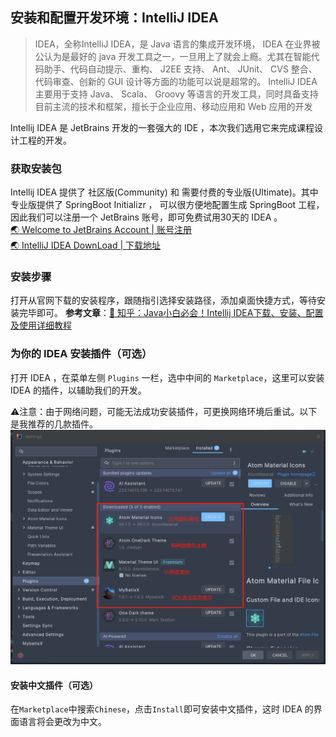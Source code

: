 ## 安装和配置开发环境：IntelliJ IDEA
> IDEA，全称IntelliJ IDEA，是 Java 语言的集成开发环境， IDEA 在业界被公认为是最好的 java 开发工具之一，一旦用上了就会上瘾。尤其在智能代码助手、代码自动提示、重构、 J2EE 支持、 Ant、 JUnit、 CVS 整合、代码审查、创新的 GUI 设计等方面的功能可以说是超常的。
> IntelliJ IDEA 主要用于支持 Java、 Scala、 Groovy 等语言的开发工具，同时具备支持目前主流的技术和框架，擅长于企业应用、移动应用和 Web 应用的开发
>
Intellij IDEA 是 JetBrains 开发的一套强大的 IDE ，本次我们选用它来完成课程设计工程的开发。
### 获取安装包

Intellij IDEA 提供了 社区版(Community) 和 需要付费的专业版(Ultimate)。其中专业版提供了 SpringBoot Initializr ， 可以很方便地配置生成 SpringBoot 工程，因此我们可以注册一个 JetBrains 账号，即可免费试用30天的 IDEA  。<br>
[🌏 Welcome to JetBrains Account | 账号注册](https://account.jetbrains.com/login)
</br>
[🌏 IntelliJ IDEA DownLoad | 下载地址](https://www.jetbrains.com/idea/download/?section=windows)

### 安装步骤
打开从官网下载的安装程序，跟随指引选择安装路径，添加桌面快捷方式，等待安装完毕即可。
**参考文章**：[📖 知乎：Java小白必会！Intellij IDEA下载、安装、配置及使用详细教程](https://www.quanxiaoha.com/idea-pojie/idea-pojie-20241.html)
### 为你的 IDEA 安装插件（可选）
打开 IDEA ，在菜单左侧 `Plugins` 一栏，选中中间的 `Marketplace`，这里可以安装 IDEA 的插件，以辅助我们的开发。

⚠️注意：由于网络问题，可能无法成功安装插件，可更换网络环境后重试。以下是我推荐的几款插件。
<img src="./images/idea_plugins.png"></img>
#### 安装中文插件（可选）
在`Marketplace`中搜索`Chinese`，点击`Install`即可安装中文插件，这时 IDEA 的界面语言将会更改为中文。
